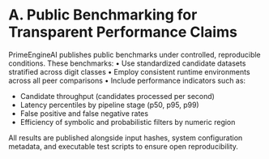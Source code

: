 # A. Public Benchmarking for Transparent Performance Claims

PrimeEngineAI publishes public benchmarks under controlled, reproducible conditions. These benchmarks:
• Use standardized candidate datasets stratified across digit classes
• Employ consistent runtime environments across all peer comparisons
• Include performance indicators such as:
   - Candidate throughput (candidates processed per second)
   - Latency percentiles by pipeline stage (p50, p95, p99)
   - False positive and false negative rates
   - Efficiency of symbolic and probabilistic filters by numeric region

All results are published alongside input hashes, system configuration metadata, and executable test scripts to ensure open reproducibility.

